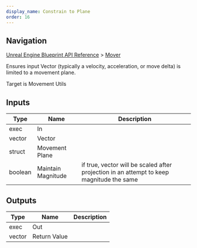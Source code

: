 ```yaml
---
display_name: Constrain to Plane
order: 16
---
```

## Navigation

[Unreal Engine Blueprint API Reference](https://dev.epicgames.com/documentation/en-us/unreal-engine/BlueprintAPI) > [Mover](https://dev.epicgames.com/documentation/en-us/unreal-engine/BlueprintAPI/Mover)

Ensures input Vector (typically a velocity, acceleration, or move delta) is limited to a movement plane.

Target is Movement Utils

## Inputs

| Type | Name | Description |
| --- | --- | --- |
| exec | In |  |
| vector | Vector |  |
| struct | Movement Plane |  |
| boolean | Maintain Magnitude | if true, vector will be scaled after projection in an attempt to keep magnitude the same |

## Outputs

| Type | Name | Description |
| --- | --- | --- |
| exec | Out |  |
| vector | Return Value |  |
